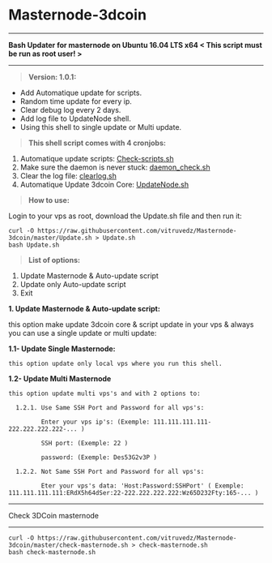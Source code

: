 # Masternode-3dcoin

****************************************
**Bash Updater for masternode on Ubuntu 16.04 LTS x64 < This script must be run as root user! >**
****************************************
 > **Version: 1.0.1:**
* Add Automatique update for scripts.
* Random time update for every ip.
* Clear debug log every 2 days.
* Add log file to UpdateNode shell.
* Using this shell to single update or Multi update.

 > **This shell script comes with 4 cronjobs:**

1. Automatique update scripts: [Check-scripts.sh](https://github.com/vitruvedz/Masternode-3dcoin/blob/master/Masternode/Check-scripts.sh)
2. Make sure the daemon is never stuck: [daemon_check.sh](https://github.com/vitruvedz/Masternode-3dcoin/blob/master/Masternode/daemon_check.sh)
3. Clear the log file: [clearlog.sh](https://github.com/vitruvedz/Masternode-3dcoin/blob/master/Masternode/clearlog.sh)
4. Automatique Update 3dcoin Core: [UpdateNode.sh](https://github.com/vitruvedz/Masternode-3dcoin/blob/master/Masternode/UpdateNode.sh)


> **How to use:**

Login to your vps as root, download the Update.sh file and then run it:

```
curl -O https://raw.githubusercontent.com/vitruvedz/Masternode-3dcoin/master/Update.sh > Update.sh
bash Update.sh
```

> **List of options:**

1. Update Masternode & Auto-update script
2. Update only Auto-update script
3. Exit

**1. Update Masternode & Auto-update script:**

this option make update 3dcoin core & script update in your vps & always you can use a single update or multi update: 

  **1.1- Update Single Masternode:**
  
    this option update only local vps where you run this shell.
    
  **1.2- Update Multi Masternode**
  
    this option update multi vps's and with 2 options to:
    
      1.2.1. Use Same SSH Port and Password for all vps's:
      
             Enter your vps ip's: (Exemple: 111.111.111.111-222.222.222.222-... )
             
             SSH port: (Exemple: 22 )
             
             password: (Exemple: Des53G2v3P )
             
      1.2.2. Not Same SSH Port and Password for all vps's:
      
             Eter your vps's data: 'Host:Password:SSHPort' ( Exemple: 111.111.111.111:ERdX5h64dSer:22-222.222.222.222:Wz65D232Fty:165-... )




****************************************
Check 3DCoin masternode
****************************************

```
curl -O https://raw.githubusercontent.com/vitruvedz/Masternode-3dcoin/master/check-masternode.sh > check-masternode.sh
bash check-masternode.sh
```


